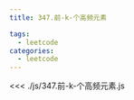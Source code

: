```yaml
---
title: 347.前-k-个高频元素

tags:
  - leetcode
categories:
  - leetcode
---
```


<<< ./js/347.前-k-个高频元素.js
